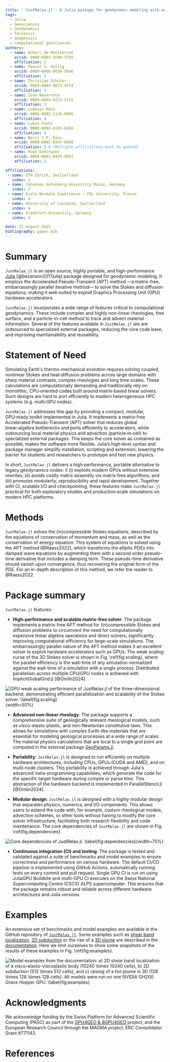```yaml
---
title: '`JustRelax.jl`: A Julia package for geodynamic modeling with matrix-free solvers'
tags:
  - Julia
  - Geosciences
  - Geodynamics
  - Tectonics
  - Geophysics
  - Computational geosciences
authors:
  - name: Albert de Montserrat
    orcid: 0000-0003-1694-3735
    affiliation: 1
  - name: Pascal S. Aellig
    orcid: 0009-0008-9039-5646
    affiliation: 2
  - name: Christian Schuler
    orcid: 0009-0004-9873-9774
    affiliation: 2
  - name: Ivan Navarrete
    orcid: 0009-0004-9272-511X
    affiliation: 3
  - name: Ludovic Räss
    orcid: 0000-0002-1136-899X
    affiliation: 4
  - name: Lukas Fuchs
    orcid: 0000-0002-9165-6384
    affiliation: 5
  - name: Boris J.P. Kaus
    orcid: 0000-0002-0247-8660
    affiliation: 2 # (Multiple affiliations must be quoted)
  - name: Hugo Dominguez
    orcid: 0009-0001-8425-0503
    affiliation: 2

affiliations:
 - name: ETH Zürich, Switzerland
   index: 1
 - name: Johannes Gutenberg-University Mainz, Germany
   index: 2
 - name: École Normale Supérieure - PSL University, France
   index: 3
 - name: University of Lausanne, Switzerland
   index: 4
 - name: Frankfurt University, Germany
   index: 5

date: 21 August 2025
bibliography: paper.bib
---
```


# Summary

`JustRelax.jl` is an open source, highly portable, and high-performance [Julia](https://julialang.org/) [@bezanson2017julia] package designed for geodynamic modeling. It employs the Accelerated Pseudo-Transient (APT) method —a matrix-free, embarrassingly parallel iterative method— to solve the Stokes and diffusion equations, making it well-suited to exploit Graphics Processing Unit (GPU) hardware accelerators.

`JustRelax.jl` incorporates a wide range of features critical to computational geodynamics. These include complex and highly non-linear rheologies, free surface, and a particle-in-cell method to track and advect material information. Several of the features available in  `JustRelax.jl` are are outsourced to specialized external packages, reducing the core code base, and improving maintainability and reusability.

# Statement of Need

Simulating Earth's thermo-mechanical evolution requires solving coupled, nonlinear Stokes and heat‑diffusion problems across large domains with sharp material contrasts, complex rheologies and long time scales. These calculations are computationally demanding and traditionally rely on monolithic, CPU‑oriented codes built around matrix‑based linear solvers. Such designs are hard to port efficiently to modern heterogeneous HPC systems (e.g. multi‑GPU nodes).

`JustRelax.jl` addresses this gap by providing a compact, modular, GPU‑ready toolkit implemented in Julia. It implements a matrix‑free Accelerated Pseudo‑Transient (APT) solver that reduces global linear‑algebra bottlenecks and ports efficiently to accelerators, while outsourcing local material physics and advection (particle‑in‑cell) to specialized external packages. This keeps the core solver as contained as possible, makes the software more flexible. Julia’s high‑level syntax and package manager simplify installation, scripting and extension, lowering the barrier for students and researchers to prototype and test new physics.

In short, `JustRelax.jl` delivers a high‑performance, portable alternative to legacy geodynamics codes: it (i) exploits modern GPUs without extensive rewrites; (ii) avoids costly matrix assembly via matrix‑free algorithms; and (iii) promotes modularity, reproducibility and rapid development. Together with CI, scalable I/O and checkpointing, these features make `JustRelax.jl` practical for both exploratory studies and production‑scale simulations on modern HPC platforms.

# Methods

`JustRelax.jl` solves the (in)compressible Stokes equations, described by the equations of conservation of momentum and mass, as well as the conservation of energy equation. This system of equations is solved using the APT method [@Raess2022], which transforms the elliptic PDEs into damped wave equations by augmenting them with a second order pseudo-time derivative that includes a damping term. These pseudo-time derivative should vanish upon convergence, thus recovering the original form of the PDE. For an in-depth description of this method, we refer the reader to @Raess2022.

# Package summary

`JustRelax.jl` features:

- **High-performance and scalable matrix-free solver**: The package implements a matrix-free APT method for (in)compressible Stokes and diffusion problems to circumvent the need for computationally expensive linear algebra operations and direct solvers, significantly improving computational efficiency for large-scale simulations. The embarrassingly parallel nature of the APT method makes it an excellent solver to exploit hardware accelerators such as GPUs. The weak scaling curve of the 3D Stokes solver is shown in Fig. \ref{fig:scaling}, where the parallel efficiency is the wall-time of any simulation normalized against the wall-time of a simulation with a single process. Distributed parallelism across multiple CPU/GPU nodes is achieved with ImplicitGlobalGrid.jl [@Omlin2024].

![GPU weak scaling performance of `JustRelax.jl` of the three-dimensional backend, demonstrating efficient parallelization and scalability of the Stokes solver. \label{fig:scaling}](figs/efficiency_Stokes3D.png){width=50%}

- **Advanced non-linear rheology**: The package supports a comprehensive suite of geologically relevant rheological models, such as visco-elasto-plastic, and non-Newtonian constitutive laws. This allows for simulations with complex Earth-like materials that are essential for modeling geological processes at a wide range of scales. The material physics calculations that are local to a single grid point are computed in the external package [GeoParams.jl](https://github.com/JuliaGeodynamics/GeoParams.jl).

- **Portability**: `JustRelax.jl` is designed to run efficiently on multiple hardware architectures, including CPUs, GPUs (CUDA and AMD), and on multi-node clusters. This portability is achieved through Julia's advanced meta-programming capabilities, which generate the code for the specific target hardware during compile or parse time. This abstraction of the hardware backend is implemented in ParallelStencil.jl [@Omlin2024]. 

- **Modular design**: `JustRelax.jl` is designed with a highly modular design that separates physics, numerics, and I/O components. This allows users to extend the code with, for example, custom rheological models, advection schemes, or other tools without having to modify the core solver infrastructure, facilitating both research flexibility and code maintenance. The core dependencies of `JustRelax.jl` are shown in Fig. \ref{fig:dependencies}.

![Core dependencies of `JustRelax.jl`. \label{fig:dependencies}](figs/dependencies.png){width=75%}

- **Continuous integration (CI) and testing**: The package is tested and validated against a suite of benchmarks and model examples to ensure correctness and performance on various hardware. The default CI/CD pipeline is implemented using GitHub Actions, automatically running tests on every commit and pull request. Single GPU CI is run on using JuliaGPU Buildkite and multi-GPU CI executes on the Swiss National Supercomputing Centre (CSCS) ALPS supercomputer. This ensures that the package remains robust and reliable across different hardware architectures and Julia versions.
  
# Examples

An extensive set of benchmarks and model examples are available in the GitHub repository of [`JustRelax.jl`](https://github.com/PTsolvers/`JustRelax.jl`). Some examples such as [shear band localization](https://ptsolvers.github.io/`JustRelax.jl`/dev/man/ShearBands), [2D subduction](https://ptsolvers.github.io/`JustRelax.jl`/dev/man/subduction2D/subduction2D) or the rise of a [3D plume](https://ptsolvers.github.io/`JustRelax.jl`/dev/man/plume3D/plume3D) are described in the [documentation](https://ptsolvers.github.io/`JustRelax.jl`/dev/). Here we limit ourselves to show some snapshots of the results of these examples in Fig. \ref{fig:examples}.

![Model examples from the documentation: a) 2D shear band localization of a visco-elasto-viscoplastic body ($10240 \times 10240$ cells), b) 2D subduction ($512 \times 512$ cells), and c) raising of a hot plume in 3D ($128 \times 128 \times 128$ cells). All models were run on one NVIDIA GH200 Grace Hopper GPU. \label{fig:examples}](figs/models_JOSS.png)

# Acknowledgments
We acknowledge funding by the Swiss Platform for Advanced Scientific Computing (PASC) as part of the [GPU4GEO & $\partial$GPU4GEO](https://gpu4geo.org/) project, and the European Research Council through the MAGMA project, ERC Consolidator Grant #771143.

# References
